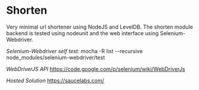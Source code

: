 # Shorten

Very minimal url shortener using NodeJS and LevelDB.
The shorten module backend is tested using nodeunit
and the web interface using Selenium-Webdriver.

*Selenium-Webdriver self test:*
mocha -R list --recursive node_modules/selenium-webdriver/test

*WebDriverJS API*
https://code.google.com/p/selenium/wiki/WebDriverJs

*Hosted Solution*
https://saucelabs.com/
